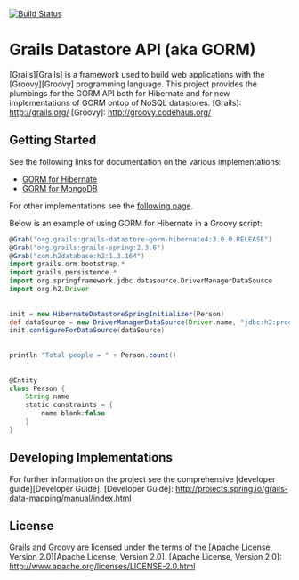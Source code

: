 [![Build Status](https://travis-ci.org/grails/grails-data-mapping.svg?branch=master)](https://travis-ci.org/grails/grails-data-mapping)

Grails Datastore API (aka GORM)
===

[Grails][Grails] is a framework used to build web applications with the [Groovy][Groovy] programming language. This project provides the plumbings for the GORM API both for Hibernate and for new implementations of GORM ontop of NoSQL datastores.
[Grails]: http://grails.org/
[Groovy]: http://groovy.codehaus.org/


Getting Started
---

See the following links for documentation on the various implementations:

* [GORM for Hibernate](http://grails.org/doc/latest/guide/GORM.html)
* [GORM for MongoDB](http://grails.github.io/grails-data-mapping/current/mongodb/index.html)
 
For other implementations see the [following page](http://grails.github.io/grails-data-mapping/current).

Below is an example of using GORM for Hibernate in a Groovy script:

```groovy
@Grab("org.grails:grails-datastore-gorm-hibernate4:3.0.0.RELEASE")
@Grab("org.grails:grails-spring:2.3.6")
@Grab("com.h2database:h2:1.3.164")
import grails.orm.bootstrap.*
import grails.persistence.*
import org.springframework.jdbc.datasource.DriverManagerDataSource
import org.h2.Driver
 
 
init = new HibernateDatastoreSpringInitializer(Person)
def dataSource = new DriverManagerDataSource(Driver.name, "jdbc:h2:prodDb;MVCC=TRUE;LOCK_TIMEOUT=10000;DB_CLOSE_ON_EXIT=FALSE", 'sa', '')
init.configureForDataSource(dataSource) 
 
 
println "Total people = " + Person.count()
 
 
@Entity
class Person {
    String name
    static constraints = {
        name blank:false
    }
}
```



Developing Implementations
---

For further information on the project see the comprehensive [developer guide][Developer Guide].
[Developer Guide]: http://projects.spring.io/grails-data-mapping/manual/index.html
	
License
---

Grails and Groovy are licensed under the terms of the [Apache License, Version 2.0][Apache License, Version 2.0].
[Apache License, Version 2.0]: http://www.apache.org/licenses/LICENSE-2.0.html
